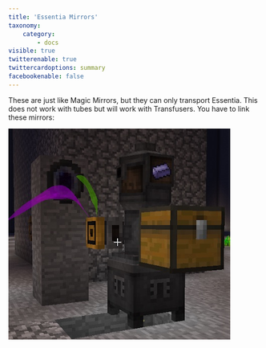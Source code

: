```yaml
---
title: 'Essentia Mirrors'
taxonomy:
    category:
        - docs
visible: true
twitterenable: true
twittercardoptions: summary
facebookenable: false
---
```


These are just like Magic Mirrors, but they can only transport Essentia. This does not work with tubes but will work with Transfusers. You have to link these mirrors:

![](Essentia%20Mirrors.jpg)
